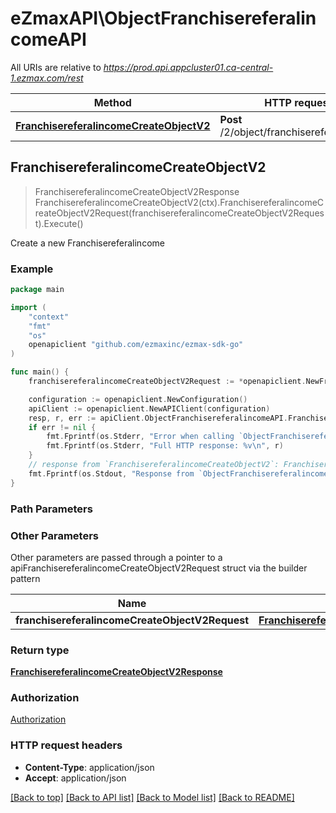 # eZmaxAPI\ObjectFranchisereferalincomeAPI

All URIs are relative to *https://prod.api.appcluster01.ca-central-1.ezmax.com/rest*

Method | HTTP request | Description
------------- | ------------- | -------------
[**FranchisereferalincomeCreateObjectV2**](ObjectFranchisereferalincomeAPI.md#FranchisereferalincomeCreateObjectV2) | **Post** /2/object/franchisereferalincome | Create a new Franchisereferalincome



## FranchisereferalincomeCreateObjectV2

> FranchisereferalincomeCreateObjectV2Response FranchisereferalincomeCreateObjectV2(ctx).FranchisereferalincomeCreateObjectV2Request(franchisereferalincomeCreateObjectV2Request).Execute()

Create a new Franchisereferalincome



### Example

```go
package main

import (
	"context"
	"fmt"
	"os"
	openapiclient "github.com/ezmaxinc/ezmax-sdk-go"
)

func main() {
	franchisereferalincomeCreateObjectV2Request := *openapiclient.NewFranchisereferalincomeCreateObjectV2Request([]openapiclient.FranchisereferalincomeRequestCompound{*openapiclient.NewFranchisereferalincomeRequestCompound(int32(61), int32(51), int32(21), "500275.62", "275.00", "385.00", "800.00", "2020-12-31", "This is a comment", int32(50), "SFranchisereferalincomeRemoteid_example", []openapiclient.ContactRequestCompound{*openapiclient.NewContactRequestCompound(int32(2), int32(2), "John", "Doe", "eZmax Solutions Inc.", *openapiclient.NewContactinformationsRequestCompound(int32(123), int32(123), int32(123), int32(123), []openapiclient.AddressRequestCompound{*openapiclient.NewAddressRequestCompound(int32(1), "2540", "Daniel-Johnson Blvd.", "610", "Laval", int32(11), int32(1), "H7T2S3")}, []openapiclient.PhoneRequestCompound{*openapiclient.NewPhoneRequestCompound(int32(1))}, []openapiclient.EmailRequestCompound{*openapiclient.NewEmailRequestCompound(int32(1), "email@example.com")}, []openapiclient.WebsiteRequestCompound{*openapiclient.NewWebsiteRequestCompound(int32(1), "https://www.example.com")}))})}) // FranchisereferalincomeCreateObjectV2Request | 

	configuration := openapiclient.NewConfiguration()
	apiClient := openapiclient.NewAPIClient(configuration)
	resp, r, err := apiClient.ObjectFranchisereferalincomeAPI.FranchisereferalincomeCreateObjectV2(context.Background()).FranchisereferalincomeCreateObjectV2Request(franchisereferalincomeCreateObjectV2Request).Execute()
	if err != nil {
		fmt.Fprintf(os.Stderr, "Error when calling `ObjectFranchisereferalincomeAPI.FranchisereferalincomeCreateObjectV2``: %v\n", err)
		fmt.Fprintf(os.Stderr, "Full HTTP response: %v\n", r)
	}
	// response from `FranchisereferalincomeCreateObjectV2`: FranchisereferalincomeCreateObjectV2Response
	fmt.Fprintf(os.Stdout, "Response from `ObjectFranchisereferalincomeAPI.FranchisereferalincomeCreateObjectV2`: %v\n", resp)
}
```

### Path Parameters



### Other Parameters

Other parameters are passed through a pointer to a apiFranchisereferalincomeCreateObjectV2Request struct via the builder pattern


Name | Type | Description  | Notes
------------- | ------------- | ------------- | -------------
 **franchisereferalincomeCreateObjectV2Request** | [**FranchisereferalincomeCreateObjectV2Request**](FranchisereferalincomeCreateObjectV2Request.md) |  | 

### Return type

[**FranchisereferalincomeCreateObjectV2Response**](FranchisereferalincomeCreateObjectV2Response.md)

### Authorization

[Authorization](../README.md#Authorization)

### HTTP request headers

- **Content-Type**: application/json
- **Accept**: application/json

[[Back to top]](#) [[Back to API list]](../README.md#documentation-for-api-endpoints)
[[Back to Model list]](../README.md#documentation-for-models)
[[Back to README]](../README.md)

